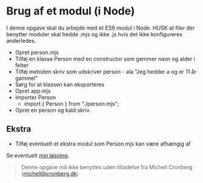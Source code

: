 # Brug af et modul (i Node)

I denne opgave skal du arbejde med et ES6 modul i Node. HUSK at filer der benytter moduler skal hedde .mjs og ikke .js hvis det ikke konfigureres anderledes.

- Opret person.mjs
- Tilføj en klasse Person med en constructor som gemmer navn og alder i felter
- Tilføj metoden skriv som udskriver person - ala "Jeg hedder a og er 11 år gammel"
- Sørg for at klassen kan eksporteres
- Opret app.mjs
- Importer Person
  - import { Person } from "./person.mjs";
- Opret en person og kald skriv.

## Ekstra

- Tilføj eventuelt et ekstra modul som Person.mjs kan være afhængig af

Se eventuelt [min løsning](../app.mjs).

> Denne opgave må ikke benyttes uden tilladelse fra Michell Cronberg (michell@cronberg.dk)
